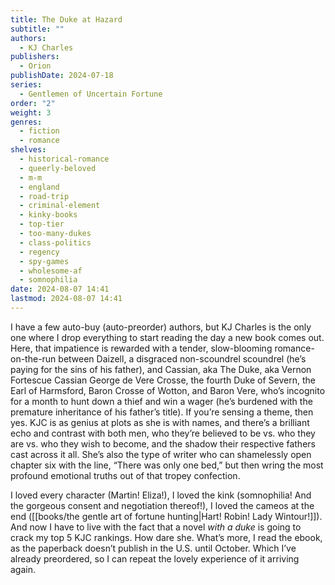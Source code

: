```yaml
---
title: The Duke at Hazard
subtitle: ""
authors:
  - KJ Charles
publishers:
  - Orion
publishDate: 2024-07-18
series:
  - Gentlemen of Uncertain Fortune
order: "2"
weight: 3
genres:
  - fiction
  - romance
shelves:
  - historical-romance
  - queerly-beloved
  - m-m
  - england
  - road-trip
  - criminal-element
  - kinky-books
  - top-tier
  - too-many-dukes
  - class-politics
  - regency
  - spy-games
  - wholesome-af
  - somnophilia
date: 2024-08-07 14:41
lastmod: 2024-08-07 14:41
---
```

I have a few auto-buy (auto-preorder) authors, but KJ Charles is the only one where I drop everything to start reading the day a new book comes out. Here, that impatience is rewarded with a tender, slow-blooming romance-on-the-run between Daizell, a disgraced non-scoundrel scoundrel (he’s paying for the sins of his father), and Cassian, aka The Duke, aka Vernon Fortescue Cassian George de Vere Crosse, the fourth Duke of Severn, the Earl of Harmsford, Baron Crosse of Wotton, and Baron Vere, who’s incognito for a month to hunt down a thief and win a wager (he’s burdened with the premature inheritance of his father’s title). If you’re sensing a theme, then yes. KJC is as genius at plots as she is with names, and there’s a brilliant echo and contrast with both men, who they’re believed to be vs. who they are vs. who they wish to become, and the shadow their respective fathers cast across it all. She’s also the type of writer who can shamelessly open chapter six with the line, “There was only one bed,” but then wring the most profound emotional truths out of that tropey confection. 

I loved every character (Martin! Eliza!), I loved the kink (somnophilia! And the gorgeous consent and negotiation thereof!), I loved the cameos at the end ([[books/the gentle art of fortune hunting|Hart! Robin! Lady Wintour!]]). And now I have to live with the fact that a novel *with a duke* is going to crack my top 5 KJC rankings. How dare she. What’s more, I read the ebook, as the paperback doesn’t publish in the U.S. until October. Which I’ve already preordered, so I can repeat the lovely experience of it arriving again. 